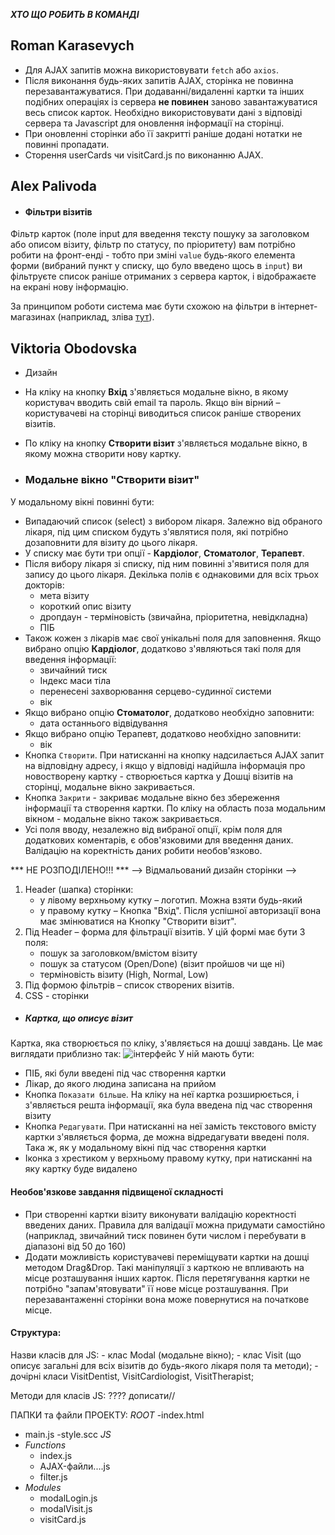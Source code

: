 ***ХТО ЩО РОБИТЬ В КОМАНДІ***

## Roman Karasevych ##
- Для AJAX запитів можна використовувати `fetch` або `axios`.
- Після виконання будь-яких запитів AJAX, сторінка не повинна перезавантажуватися. При додаванні/видаленні картки та інших подібних операціях із сервера **не повинен** заново завантажуватися весь список карток. Необхідно використовувати дані з відповіді сервера та Javascript для оновлення інформації на сторінці.
 - При оновленні сторінки або її закритті раніше додані нотатки не повинні пропадати.
 - Сторення userCards чи visitCard.js по виконанню AJAX.


## Alex Palivoda ##
- #### Фільтри візитів
Фільтр карток (поле input для введення тексту пошуку за заголовком або описом візиту, фільтр по статусу,  по пріоритету) вам потрібно робити на фронт-енді - тобто при зміні `value` будь-якого елемента форми (вибраний пункт у списку, що було введено щось в `input`) ви фільтруєте список раніше отриманих з сервера карток, і відображаєте на екрані нову інформацію.

За принципом роботи система має бути схожою на фільтри в інтернет-магазинах (наприклад, зліва [тут](https://rozetka.com.ua/notebooks/c80004/)).


## Viktoria Obodovska ##
- Дизайн
- На кліку на кнопку **Вхід** з'являється модальне вікно, в якому користувач вводить свій email та пароль. Якщо він вірний – користувачеві на сторінці виводиться список раніше створених візитів.

- По кліку на кнопку **Створити візит** з'являється модальне вікно, в якому можна створити нову картку.
- ### Модальне вікно "Створити візит"
У модальному вікні повинні бути:
- Випадаючий список (select) з вибором лікаря. Залежно від обраного лікаря, під цим списком будуть з'являтися поля, які потрібно дозаповнити для візиту до цього лікаря.
- У списку має бути три опції - **Кардіолог**, **Стоматолог**, **Терапевт**.
- Після вибору лікаря зі списку, під ним повинні з'явитися поля для запису до цього лікаря. Декілька полів є однаковими для всіх трьох докторів:
  - мета візиту
  - короткий опис візиту
  - дропдаун - терміновість (звичайна, пріоритетна, невідкладна)
  - ПІБ
- Також кожен з лікарів має свої унікальні поля для заповнення. Якщо вибрано опцію **Кардіолог**, додатково з'являються такі поля для введення інформації:
  - звичайний тиск
  - Індекс маси тіла
  - перенесені захворювання серцево-судинної системи
  - вік
- Якщо вибрано опцію **Стоматолог**, додатково необхідно заповнити:
  - дата останнього відвідування
- Якщо вибрано опцію Терапевт, додатково необхідно заповнити:
  - вік
- Кнопка `Створити`. При натисканні на кнопку надсилається AJAX запит на відповідну адресу, і якщо у відповіді надійшла інформація про новостворену картку - створюється картка у Дошці візитів на сторінці, модальне вікно закривається.
- Кнопка `Закрити` - закриває модальне вікно без збереження інформації та створення картки. По кліку на область поза модальним вікном - модальне вікно також закривається.
- Усі поля вводу, незалежно від вибраної опції, крім поля для додаткових коментарів, є обов'язковими для введення даних. Валідацію на коректність даних робити необов'язково.


*** НЕ РОЗПОДІЛЕНО!!! ***
--> Відмальований дизайн сторінки -->

1. Header (шапка) сторінки:
   - у лівому верхньому кутку – логотип. Можна взяти будь-який
   - у правому кутку – Кнопка "Вхід". Після успішної авторизації вона має змінюватися на Кнопку "Створити візит".
2. Під Header – форма для фільтрації візитів. У цій формі має бути 3 поля:
   - пошук за заголовком/вмістом візиту
   - пошук за статусом (Open/Done) (візит пройшов чи ще ні)
   - терміновість візиту (High, Normal, Low)
3. Під формою фільтрів – список створених візитів.
4. CSS - сторінки

- ##### Картка, що описує візит
Картка, яка створюється по кліку, з'являється на дошці завдань. Це має виглядати приблизно так:
![інтерфейс](./img/2.png)
У ній мають бути:
 - ПІБ, які були введені під час створення картки
 - Лікар, до якого людина записана на прийом
 - Кнопка `Показати більше`. На кліку на неї картка розширюється, і з'являється решта інформації, яка була введена під час створення візиту
 - Кнопка `Редагувати`. При натисканні на неї замість текстового вмісту картки з'являється форма, де можна відредагувати введені поля. Така ж, як у модальному вікні під час створення картки
 - Іконка з хрестиком у верхньому правому кутку, при натисканні на яку картку буде видалено


 #### Необов'язкове завдання підвищеної складності
 - При створенні картки візиту виконувати валідацію коректності введених даних. Правила для валідації можна придумати самостійно (наприклад, звичайний тиск повинен бути числом і перебувати в діапазоні від 50 до 160)
 - Додати можливість користувачеві переміщувати картки на дошці методом Drag&Drop. Такі маніпуляції з карткою не впливають на місце розташування інших карток. Після перетягування картки не потрібно "запам'ятовувати" її нове місце розташування. При перезавантаженні сторінки вона може повернутися на початкове місце.



#### Структура: ####
Назви класів для JS:
    - клас Modal (модальне вікно);
    - клас Visit (що описує загальні для всіх візитів до будь-якого лікаря поля та методи);
    - дочірні класи VisitDentist, VisitCardiologist, VisitTherapist;

Методи для класів JS: ???? дописати//

ПАПКИ та файли ПРОЕКТУ: 
*ROOT* 
-index.html
- main.js
-style.scc
*JS*
- *Functions*
    - index.js
    - AJAX-файли....js
    - filter.js
- *Modules*
    - modalLogin.js
    - modalVisit.js
    - visitCard.js
